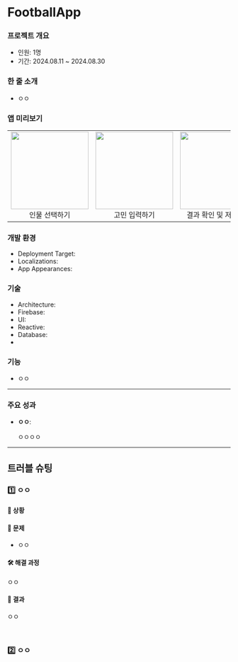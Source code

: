 # FootballApp

### 프로젝트 개요

- 인원: 1명
- 기간: 2024.08.11 ~ 2024.08.30

### 한 줄 소개

- ㅇㅇ

### 앱 미리보기

<table align="center" width="100%">
  <tr>
    <td align="center"><img src="https://imgur.com/6eAZbIF.gif" width="175"><br>인물 선택하기</td>
    <td align="center"><img src="https://imgur.com/mGQtPsL.gif" width="175"><br>고민 입력하기</td>
    <td align="center"><img src="https://imgur.com/Br62ugD.gif" width="175"><br>결과 확인 및 저장하기</td>
    <td align="center"><img src="https://imgur.com/MmRlI65.gif" width="175"><br>설명 4</td>
    <td align="center"><img src="https://imgur.com/eNPXLlo.gif" width="175"><br>설명 5</td>
  </tr>
</table>



### 개발 환경

- Deployment Target: 
- Localizations: 
- App Appearances: 

### 기술

- Architecture: 
- Firebase: 
- UI: 
- Reactive: 
- Database: 
- 
### 기능

- ㅇㅇ

---

### 주요 성과

- **ㅇㅇ**:  
  
  ㅇㅇㅇㅇ


---

## 트러블 슈팅

### 1️⃣ ㅇㅇ
#### 🤔 **상황**  


#### 🚨 **문제**

- ㅇㅇ

#### 🛠️ **해결 과정**

ㅇㅇ


#### 📝 **결과**

ㅇㅇ

<br>

### 2️⃣ ㅇㅇ







